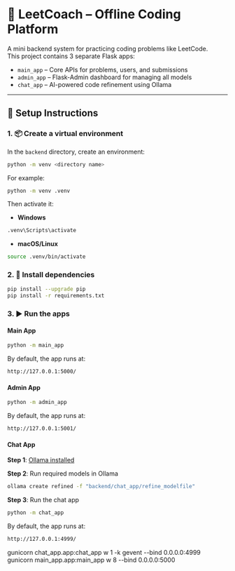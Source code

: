 # 🧠 LeetCoach – Offline Coding Platform

A mini backend system for practicing coding problems like LeetCode.  
This project contains 3 separate Flask apps:

- `main_app` – Core APIs for problems, users, and submissions
- `admin_app` – Flask-Admin dashboard for managing all models
- `chat_app` – AI-powered code refinement using Ollama

---

## 🔧 Setup Instructions

### 1. 📦 Create a virtual environment
In the `backend` directory, create an environment:
```bash
python -m venv <directory name>
```
For example:
```bash
python -m venv .venv
```
Then activate it:
- **Windows**
```bash
.venv\Scripts\activate
```
- **macOS/Linux**
```bash
source .venv/bin/activate
```

### 2. 🔧 Install dependencies
```bash
pip install --upgrade pip
pip install -r requirements.txt
```

### 3. ▶️ Run the apps
#### Main App
```bash
python -m main_app
```
By default, the app runs at:
```bash
http://127.0.0.1:5000/
```

#### Admin App
```bash
python -m admin_app
```
By default, the app runs at:
```bash
http://127.0.0.1:5001/
```

#### Chat App
**Step 1**: [Ollama installed](https://ollama.com/download)

**Step 2**: Run required models in Ollama
```bash
ollama create refined -f "backend/chat_app/refine_modelfile"
```
**Step 3**: Run the chat app

```bash
python -m chat_app
```
By default, the app runs at:
```bash
http://127.0.0.1:4999/
```

gunicorn chat_app.app:chat_app w 1 -k gevent --bind 0.0.0.0:4999
gunicorn main_app.app:main_app w 8 --bind 0.0.0.0:5000
